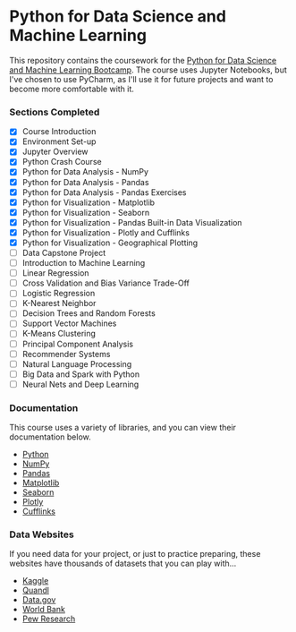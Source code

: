 # Python for Data Science and Machine Learning
This repository contains the coursework for the [Python for Data Science and Machine Learning Bootcamp](https://www.udemy.com/python-for-data-science-and-machine-learning-bootcamp/learn/v4/overview).
The course uses Jupyter Notebooks, but I've chosen to use PyCharm, as I'll use it for future projects and want to become
more comfortable with it.


### Sections Completed
- [x] Course Introduction
- [x] Environment Set-up
- [x] Jupyter Overview
- [x] Python Crash Course
- [x] Python for Data Analysis - NumPy
- [x] Python for Data Analysis - Pandas
- [x] Python for Data Analysis - Pandas Exercises
- [x] Python for Visualization - Matplotlib
- [x] Python for Visualization - Seaborn
- [x] Python for Visualization - Pandas Built-in Data Visualization
- [x] Python for Visualization - Plotly and Cufflinks
- [x] Python for Visualization - Geographical Plotting
- [ ] Data Capstone Project
- [ ] Introduction to Machine Learning
- [ ] Linear Regression
- [ ] Cross Validation and Bias Variance Trade-Off
- [ ] Logistic Regression
- [ ] K-Nearest Neighbor
- [ ] Decision Trees and Random Forests
- [ ] Support Vector Machines
- [ ] K-Means Clustering
- [ ] Principal Component Analysis
- [ ] Recommender Systems
- [ ] Natural Language Processing
- [ ] Big Data and Spark with Python
- [ ] Neural Nets and Deep Learning

### Documentation
This course uses a variety of libraries, and you can view their documentation below.
- [Python](https://docs.python.org/3/)
- [NumPy](https://www.numpy.org/devdocs/reference/index.html)
- [Pandas](http://pandas.pydata.org/pandas-docs/stable/reference/index.html)
- [Matplotlib](https://matplotlib.org/gallery/index.html)
- [Seaborn](https://seaborn.pydata.org/api.html)
- [Plotly](https://plot.ly/python/)
- [Cufflinks](https://plot.ly/ipython-notebooks/cufflinks/)

### Data Websites
If you need data for your project, or just to practice preparing, these websites have thousands of datasets
that you can play with...

- [Kaggle](https://kaggle.com/datasets)
- [Quandl](https://www.quandl.com/search?filters=%5B%22Free%22%5D)
- [Data.gov](https://catalog.data.gov/dataset)
- [World Bank](https://datacatalog.worldbank.org/search)
- [Pew Research](https://www.pewresearch.org/download-datasets/)